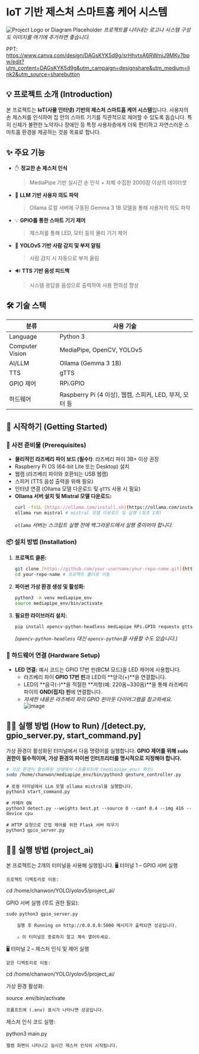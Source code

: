 # IoT 기반 제스처 스마트홈 케어 시스템

![Project Logo or Diagram Placeholder](https://via.placeholder.com/600x300?text=Gesture+Smart+Home+System)
_프로젝트를 나타내는 로고나 시스템 구성도 이미지를 여기에 추가하면 좋습니다._

PPT: https://www.canva.com/design/DAGsKYK5d9g/srHhvtxA6RWmiJ9MKy7bpw/edit?utm_content=DAGsKYK5d9g&utm_campaign=designshare&utm_medium=link2&utm_source=sharebutton

## 💡 프로젝트 소개 (Introduction)

본 프로젝트는 **IoT(사물 인터넷) 기반의 제스처 스마트홈 케어 시스템**입니다. 사용자의 손 제스처를 인식하여 집 안의 스마트 기기를 직관적으로 제어할 수 있도록 돕습니다. 특히 신체가 불편한 노약자나 장애인 등 특정 사용자층에게 더욱 편리하고 자연스러운 스마트홈 환경을 제공하는 것을 목표로 합니다.

## ✨ 주요 기능

- ✋ **정교한 손 제스처 인식**  
  > MediaPipe 기반 실시간 손 인식 + 자체 수집한 2000장 이상의 데이터셋

- 🧠 **LLM 기반 사용자 의도 파악**  
  > Ollama 로컬 서버에 구동된 Gemma 3 1B 모델을 통해 사용자의 의도 파악

- 💡 **GPIO를 통한 스마트 기기 제어**  
  > 제스처를 통해 LED, 모터 등의 물리 기기 제어

- 🧍 **YOLOv5 기반 사람 감지 및 부저 알림**  
  > 사람 감지 시 자동으로 부저 울림

- 🔊 **TTS 기반 음성 피드백**  
  > 시스템 응답을 음성으로 출력하여 사용 편의성 향상
  
## 🛠️ 기술 스택

| 분류 | 사용 기술 |
|------|-----------|
| Language | Python 3 |
| Computer Vision | MediaPipe, OpenCV, YOLOv5 |
| AI/LLM | Ollama (Gemma 3 1B) |
| TTS | gTTS |
| GPIO 제어 | RPi.GPIO |
| 하드웨어 | Raspberry Pi (4 이상), 웹캠, 스피커, LED, 부저, 모터 등 |


## 🚀 시작하기 (Getting Started)

### 📝 사전 준비물 (Prerequisites)

* **물리적인 라즈베리 파이 보드 (필수!)**: 라즈베리 파이 3B+ 이상 권장
* Raspberry Pi OS (64-bit Lite 또는 Desktop) 설치
* 웹캠 (라즈베리 파이와 호환되는 USB 웹캠)
* 스피커 (TTS 음성 출력을 위해 필요)
* 인터넷 연결 (Ollama 모델 다운로드 및 `gTTS` 사용 시 필요)
* **Ollama 서버 설치 및 Mistral 모델 다운로드:**
    ```bash
    curl -fsSL [https://ollama.com/install.sh](https://ollama.com/install.sh) | sh
    ollama run mistral # mistral 모델 다운로드 및 실행 (최초 1회)
    ```
    _`ollama` 서버는 스크립트 실행 전에 백그라운드에서 실행 중이어야 합니다._

### 📦 설치 방법 (Installation)

1.  **프로젝트 클론:**
    ```bash
    git clone [https://github.com/your-username/your-repo-name.git](https://github.com/your-username/your-repo-name.git) # 본인의 깃허브 경로로 변경
    cd your-repo-name # 프로젝트 폴더로 이동
    ```

2.  **파이썬 가상 환경 생성 및 활성화:**
    ```bash
    python3 -m venv mediapipe_env
    source mediapipe_env/bin/activate
    ```

3.  **필요한 라이브러리 설치:**
    ```bash
    pip install opencv-python-headless mediapipe RPi.GPIO requests gtts
    ```
    _(`opencv-python-headless` 대신 `opencv-python`을 사용할 수도 있습니다.)_

### 🔌 하드웨어 연결 (Hardware Setup)

* **LED 연결:** 예시 코드는 GPIO 17번 핀(BCM 모드)을 LED 제어에 사용합니다.
    * 라즈베리 파이 **GPIO 17번 핀**과 LED의 **양극(+)**을 연결합니다.
    * LED의 **음극(-)**을 적절한 **저항(예: 220옴~330옴)**을 통해 라즈베리 파이의 **GND(접지) 핀**에 연결합니다.
    * _자세한 내용은 라즈베리 파이 GPIO 핀아웃 다이어그램을 참고하세요._
![image](https://github.com/user-attachments/assets/e7d6eb58-bc17-43c6-81a1-95f3065a03ce)


## 🏃‍♂️ 실행 방법 (How to Run) /[detect.py, gpio_server.py, start_command.py]

가상 환경이 활성화된 터미널에서 다음 명령어를 실행합니다. **GPIO 제어를 위해 `sudo` 권한이 필수적이며, 가상 환경의 파이썬 인터프리터를 명시적으로 지정해야 합니다.**

```bash
# 가상 환경이 활성화된 상태에서 (프롬프트에 (mediapipe_env) 확인)
sudo /home/chanwon/mediapipe_env/bin/python3 gesture_controller.py
```

```
# 로컬 터미널에서 LLm 모델 ollama mistral을 실행합니다.
python3 start_command.py

# 카메라 ON
python3 detect.py --weights best.pt --source 0 --conf 0.4 --img 416 --device cpu

# HTTP 요청으로 간접 제어를 위한 Flask 서버 띄우기
python3 gpio_server.py
```
## 🏃‍♂️ 실행 방법 (project_ai)

본 프로젝트는 2개의 터미널을 사용해 실행됩니다.
🖥️ 터미널 1 – GPIO 서버 실행

    프로젝트 디렉토리로 이동:

cd /home/chanwon/YOLO/yolov5/project_ai/

GPIO 서버 실행 (루트 권한 필요):

    sudo python3 gpio_server.py

        실행 후 Running on http://0.0.0.0:5000 메시지가 출력되면 성공입니다.

        ⚠️ 이 터미널은 종료하지 말고 계속 열어두세요.

🖥️ 터미널 2 – 제스처 인식 및 제어 실행

    같은 디렉토리로 이동:

cd /home/chanwon/YOLO/yolov5/project_ai/

가상 환경 활성화:

source .env/bin/activate

    프롬프트에 (.env) 표시가 나타나면 성공입니다.

제스처 인식 코드 실행:

python3 main.py

    웹캠 화면이 나타나고 실시간 제스처 인식이 시작됩니다.
